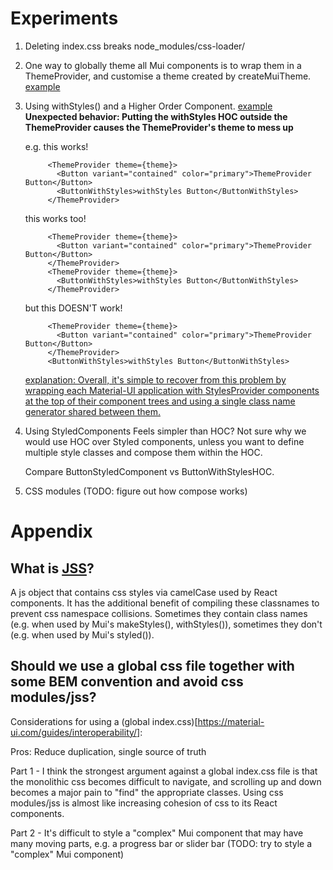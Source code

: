 # Experiments

1. Deleting index.css breaks node_modules/css-loader/
2. One way to globally theme all Mui components is to wrap them in a ThemeProvider, and customise a theme created by createMuiTheme. [example](https://github.com/mui-org/material-ui/tree/master/examples/create-react-app/src)
3. Using withStyles() and a Higher Order Component. [example](https://material-ui.com/styles/basics/)
    **Unexpected behavior: Putting the withStyles HOC outside the ThemeProvider causes the ThemeProvider's theme to mess up**

    e.g. this works!

            <ThemeProvider theme={theme}>
              <Button variant="contained" color="primary">ThemeProvider Button</Button>
              <ButtonWithStyles>withStyles Button</ButtonWithStyles>
            </ThemeProvider>

    this works too!

            <ThemeProvider theme={theme}>
              <Button variant="contained" color="primary">ThemeProvider Button</Button>
            </ThemeProvider>
            <ThemeProvider theme={theme}>
              <ButtonWithStyles>withStyles Button</ButtonWithStyles>
            </ThemeProvider>

    but this DOESN'T work!

            <ThemeProvider theme={theme}>
              <Button variant="contained" color="primary">ThemeProvider Button</Button>
            </ThemeProvider>
            <ButtonWithStyles>withStyles Button</ButtonWithStyles>

    [explanation: Overall, it's simple to recover from this problem by wrapping each Material-UI application with StylesProvider components at the top of their component trees and using a single class name generator shared between them.](https://material-ui.com/getting-started/faq/)
4. Using StyledComponents
    Feels simpler than HOC? Not sure why we would use HOC over Styled components, unless you want to define multiple style classes and compose them within the HOC.

    Compare ButtonStyledComponent vs ButtonWithStylesHOC.
5. CSS modules
    (TODO: figure out how compose works)



# Appendix

## What is [JSS](https://cssinjs.org/react-jss/?v=v10.0.0-alpha.23)?

A js object that contains css styles via camelCase used by React components. It has the additional benefit of compiling these classnames to prevent css namespace collisions. Sometimes they contain class names (e.g. when used by Mui's makeStyles(), withStyles()), sometimes they don't (e.g. when used by Mui's styled()).

## Should we use a global css file together with some BEM convention and avoid css modules/jss?
Considerations for using a (global index.css)[https://material-ui.com/guides/interoperability/]:

Pros: Reduce duplication, single source of truth

Part 1 - I think the strongest argument against a global index.css file is that the monolithic css becomes difficult to navigate, and scrolling up and down becomes a major pain to "find" the appropriate classes. Using css modules/jss is almost like increasing cohesion of css to its React components.

Part 2 - It's difficult to style a "complex" Mui component that may have many moving parts, e.g. a progress bar or slider bar
(TODO: try to style a "complex" Mui component)
